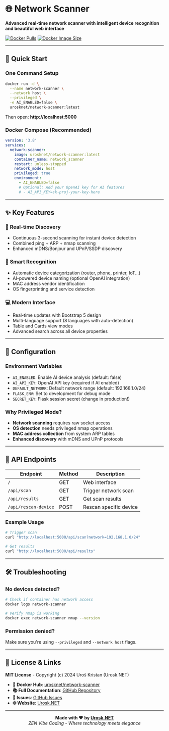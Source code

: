 # 🌐 Network Scanner

**Advanced real-time network scanner with intelligent device recognition and beautiful web interface**

[![Docker Pulls](https://img.shields.io/docker/pulls/urosknet/network-scanner?style=for-the-badge&logo=docker)](https://hub.docker.com/r/urosknet/network-scanner)
[![Docker Image Size](https://img.shields.io/docker/image-size/urosknet/network-scanner/latest?style=for-the-badge&logo=docker)](https://hub.docker.com/r/urosknet/network-scanner)

---

## 🚀 Quick Start

### One Command Setup
```bash
docker run -d \
  --name network-scanner \
  --network host \
  --privileged \
  -e AI_ENABLED=false \
  urosknet/network-scanner:latest
```

Then open: **http://localhost:5000**

### Docker Compose (Recommended)
```yaml
version: '3.8'
services:
  network-scanner:
    image: urosknet/network-scanner:latest
    container_name: network_scanner
    restart: unless-stopped
    network_mode: host
    privileged: true
    environment:
      - AI_ENABLED=false
      # Optional: Add your OpenAI key for AI features
      # - AI_API_KEY=sk-proj-your-key-here
```

---

## ✨ Key Features

### 🚀 **Real-time Discovery**
- Continuous 3-second scanning for instant device detection
- Combined ping + ARP + nmap scanning
- Enhanced mDNS/Bonjour and UPnP/SSDP discovery

### 🧠 **Smart Recognition** 
- Automatic device categorization (router, phone, printer, IoT...)
- AI-powered device naming (optional OpenAI integration)
- MAC address vendor identification
- OS fingerprinting and service detection

### 💻 **Modern Interface**
- Real-time updates with Bootstrap 5 design
- Multi-language support (8 languages with auto-detection)
- Table and Cards view modes
- Advanced search across all device properties

---

## 🔧 Configuration

### Environment Variables
- `AI_ENABLED`: Enable AI device analysis (default: false)
- `AI_API_KEY`: OpenAI API key (required if AI enabled)
- `DEFAULT_NETWORK`: Default network range (default: 192.168.1.0/24)
- `FLASK_ENV`: Set to development for debug mode
- `SECRET_KEY`: Flask session secret (change in production!)

### Why Privileged Mode?
- **Network scanning** requires raw socket access
- **OS detection** needs privileged nmap operations
- **MAC address collection** from system ARP tables
- **Enhanced discovery** with mDNS and UPnP protocols

---

## 📡 API Endpoints

| Endpoint | Method | Description |
|----------|--------|-------------|
| `/` | GET | Web interface |
| `/api/scan` | GET | Trigger network scan |
| `/api/results` | GET | Get scan results |
| `/api/rescan-device` | POST | Rescan specific device |

### Example Usage
```bash
# Trigger scan
curl "http://localhost:5000/api/scan?network=192.168.1.0/24"

# Get results  
curl "http://localhost:5000/api/results"
```

---

## 🛠️ Troubleshooting

### No devices detected?
```bash
# Check if container has network access
docker logs network-scanner

# Verify nmap is working
docker exec network-scanner nmap --version
```

### Permission denied?
Make sure you're using `--privileged` and `--network host` flags.

---

## 📄 License & Links

**MIT License** - Copyright (c) 2024 Uroš Kristan (Urosk.NET)

- **🐳 Docker Hub**: [urosknet/network-scanner](https://hub.docker.com/r/urosknet/network-scanner)
- **📚 Full Documentation**: [GitHub Repository](https://github.com/urkl/network-scanner)
- **🐛 Issues**: [GitHub Issues](https://github.com/urkl/network-scanner/issues)
- **🌐 Website**: [Urosk.NET](https://www.urosk.net)

---

<p align="center">
  <strong>Made with ❤️ by <a href="https://www.urosk.net">Urosk.NET</a></strong><br>
  <em>ZEN Vibe Coding - Where technology meets elegance</em>
</p>